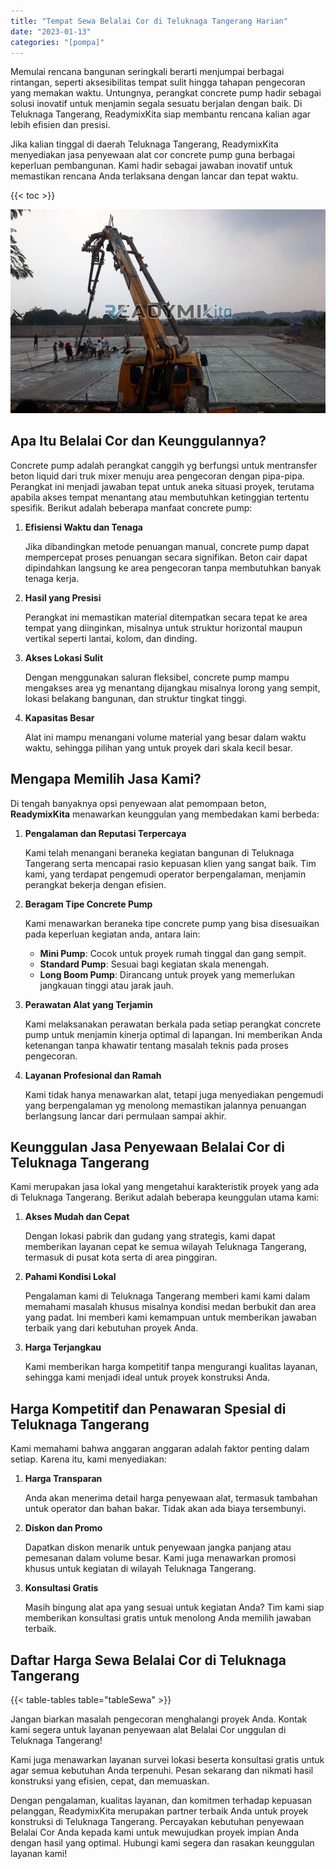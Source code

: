 ```yaml
---
title: "Tempat Sewa Belalai Cor di Teluknaga Tangerang Harian"
date: "2023-01-13"
categories: "[pompa]"
---
```


Memulai rencana bangunan seringkali berarti menjumpai berbagai rintangan, seperti aksesibilitas tempat sulit hingga tahapan pengecoran yang memakan waktu. Untungnya, perangkat concrete pump hadir sebagai solusi inovatif untuk menjamin segala sesuatu berjalan dengan baik. Di Teluknaga Tangerang, ReadymixKita siap membantu rencana kalian agar lebih efisien dan presisi.

Jika kalian tinggal di daerah Teluknaga Tangerang, ReadymixKita menyediakan jasa penyewaan alat cor concrete pump guna berbagai keperluan pembangunan. Kami hadir sebagai jawaban inovatif untuk memastikan rencana Anda terlaksana dengan lancar dan tepat waktu.

{{< toc >}}

![Tempat Sewa Belalai Cor di Teluknaga Tangerang Harian](/images/pompa/sewa-pompa-06.jpg)

## Apa Itu Belalai Cor dan Keunggulannya?

Concrete pump adalah perangkat canggih yg berfungsi untuk mentransfer beton liquid dari truk mixer menuju area pengecoran dengan pipa-pipa. Perangkat ini menjadi jawaban tepat untuk aneka situasi proyek, terutama apabila akses tempat menantang atau membutuhkan ketinggian tertentu spesifik. Berikut adalah beberapa manfaat concrete pump:

1. **Efisiensi Waktu dan Tenaga**

   Jika dibandingkan metode penuangan manual, concrete pump dapat mempercepat proses penuangan secara signifikan. Beton cair dapat dipindahkan langsung ke area pengecoran tanpa membutuhkan banyak tenaga kerja.

2. **Hasil yang Presisi**

   Perangkat ini memastikan material ditempatkan secara tepat ke area tempat yang diinginkan, misalnya untuk struktur horizontal maupun vertikal seperti lantai, kolom, dan dinding.

3. **Akses Lokasi Sulit**

   Dengan menggunakan saluran fleksibel, concrete pump mampu mengakses area yg menantang dijangkau misalnya lorong yang sempit, lokasi belakang bangunan, dan struktur tingkat tinggi.

4. **Kapasitas Besar**

   Alat ini mampu menangani volume material yang besar dalam waktu waktu, sehingga pilihan yang untuk proyek dari skala kecil besar.

## Mengapa Memilih Jasa Kami?

Di tengah banyaknya opsi penyewaan alat pemompaan beton, **ReadymixKita** menawarkan keunggulan yang membedakan kami berbeda:

1. **Pengalaman dan Reputasi Terpercaya**

   Kami telah menangani beraneka kegiatan bangunan di Teluknaga Tangerang serta mencapai rasio kepuasan klien yang sangat baik. Tim kami, yang terdapat pengemudi operator berpengalaman, menjamin perangkat bekerja dengan efisien.

2. **Beragam Tipe Concrete Pump**

   Kami menawarkan beraneka tipe concrete pump yang bisa disesuaikan pada keperluan kegiatan anda, antara lain:
   - **Mini Pump**: Cocok untuk proyek rumah tinggal dan gang sempit.
   - **Standard Pump**: Sesuai bagi kegiatan skala menengah.
   - **Long Boom Pump**: Dirancang untuk proyek yang memerlukan jangkauan tinggi atau jarak jauh.

3. **Perawatan Alat yang Terjamin**

   Kami melaksanakan perawatan berkala pada setiap perangkat concrete pump untuk menjamin kinerja optimal di lapangan. Ini memberikan Anda ketenangan tanpa khawatir tentang masalah teknis pada proses pengecoran.

4. **Layanan Profesional dan Ramah**

   Kami tidak hanya menawarkan alat, tetapi juga menyediakan pengemudi yang berpengalaman yg menolong memastikan jalannya penuangan berlangsung lancar dari permulaan sampai akhir.

## Keunggulan Jasa Penyewaan Belalai Cor di Teluknaga Tangerang

Kami merupakan jasa lokal yang mengetahui karakteristik proyek yang ada di Teluknaga Tangerang. Berikut adalah beberapa keunggulan utama kami:

1. **Akses Mudah dan Cepat**

   Dengan lokasi pabrik dan gudang yang strategis, kami dapat memberikan layanan cepat ke semua wilayah Teluknaga Tangerang, termasuk di pusat kota serta di area pinggiran.

2. **Pahami Kondisi Lokal**

   Pengalaman kami di Teluknaga Tangerang memberi kami kami dalam memahami masalah khusus misalnya kondisi medan berbukit dan area yang padat. Ini memberi kami kemampuan untuk memberikan jawaban terbaik yang dari kebutuhan proyek Anda.

3. **Harga Terjangkau**

   Kami memberikan harga kompetitif tanpa mengurangi kualitas layanan, sehingga kami menjadi ideal untuk proyek konstruksi Anda.

## Harga Kompetitif dan Penawaran Spesial di Teluknaga Tangerang

Kami memahami bahwa anggaran anggaran adalah faktor penting dalam setiap. Karena itu, kami menyediakan:

1. **Harga Transparan**

   Anda akan menerima detail harga penyewaan alat, termasuk tambahan untuk operator dan bahan bakar. Tidak akan ada biaya tersembunyi.

2. **Diskon dan Promo**

   Dapatkan diskon menarik untuk penyewaan jangka panjang atau pemesanan dalam volume besar. Kami juga menawarkan promosi khusus untuk kegiatan di wilayah Teluknaga Tangerang.

3. **Konsultasi Gratis**

   Masih bingung alat apa yang sesuai untuk kegiatan Anda? Tim kami siap memberikan konsultasi gratis untuk menolong Anda memilih jawaban terbaik.

## Daftar Harga Sewa Belalai Cor di Teluknaga Tangerang

{{< table-tables table="tableSewa" >}}

Jangan biarkan masalah pengecoran menghalangi proyek Anda. Kontak kami segera untuk layanan penyewaan alat Belalai Cor unggulan di Teluknaga Tangerang!

Kami juga menawarkan layanan survei lokasi beserta konsultasi gratis untuk agar semua kebutuhan Anda terpenuhi. Pesan sekarang dan nikmati hasil konstruksi yang efisien, cepat, dan memuaskan.

Dengan pengalaman, kualitas layanan, dan komitmen terhadap kepuasan pelanggan, ReadymixKita merupakan partner terbaik Anda untuk proyek konstruksi di Teluknaga Tangerang. Percayakan kebutuhan penyewaan Belalai Cor Anda kepada kami untuk mewujudkan proyek impian Anda dengan hasil yang optimal. Hubungi kami segera dan rasakan keunggulan layanan kami!